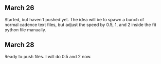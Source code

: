 ## March 26

Started, but haven't pushed yet. The idea will be to spawn a bunch of normal cadence text files, but adjust the speed by 0.5, 1, and 2 inside the fit python file manually.

## March 28

Ready to push files. I will do 0.5 and 2 now.
